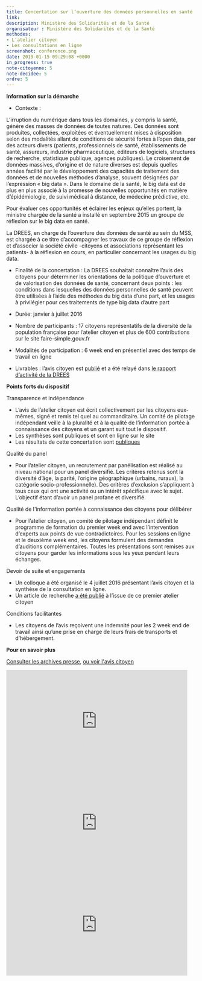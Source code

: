 ```yaml
---
title: Concertation sur l’ouverture des données personnelles en santé
link: 
description: Ministère des Solidarités et de la Santé
organisateur : Ministère des Solidarités et de la Santé
methodes:
- L'atelier citoyen
- Les consultations en ligne
screenshot: conference.png
date: 2019-01-15 09:29:08 +0000
in_progress: true
note-citoyenne: 5
note-decidee: 5
ordre: 5
---
```


**Information sur la démarche**

* Contexte : 

L’irruption du numérique dans tous les domaines, y compris la santé, génère des masses de données de toutes natures. Ces données sont produites, collectées, exploitées et éventuellement mises à disposition selon des modalités allant de conditions de sécurité fortes à l’open data, par des acteurs divers (patients, professionnels de santé, établissements de santé, assureurs, industrie pharmaceutique, éditeurs de logiciels, structures de recherche, statistique publique, agences publiques). Le croisement de données massives, d’origine et de nature diverses est depuis quelles années facilité par le développement des capacités de traitement des données et de nouvelles méthodes d’analyse, souvent désignées par l’expression « big data ». Dans le domaine de la santé, le big data est de plus en plus associé à la promesse de nouvelles opportunités en matière d’épidémiologie, de suivi médical à distance, de médecine prédictive, etc. 

Pour évaluer ces opportunités et éclairer les enjeux qu’elles portent, la ministre chargée de la santé a installé en septembre 2015 un groupe de réflexion sur le big data en santé. 

La DREES, en charge de l’ouverture des données de santé au sein du MSS, est chargée à ce titre d’accompagner les travaux de ce groupe de réflexion et d’associer la société civile -citoyens et associations représentant les patients- à la réflexion en cours, en particulier concernant les usages du big data.

* Finalité de la concertation : La DREES souhaitait connaître l’avis  des citoyens pour déterminer les orientations de la politique d’ouverture et de valorisation des données de santé, concernant deux points : les conditions dans lesquelles des données personnelles de santé peuvent être utilisées à l’aide des méthodes du big data d’une part, et les usages à privilégier pour ces traitements de type big data d’autre part

* Durée: janvier à juillet 2016

* Nombre de participants : 17 citoyens représentatifs de la diversité de la population française pour l’atelier citoyen et plus de 600 contributions sur le site faire-simple.gouv.fr

* Modalités de participation : 6 week end en présentiel avec des temps de travail en ligne 

* Livrables : l’avis citoyen est <a href="https://solidarites-sante.gouv.fr/IMG/pdf/5-_avis_citoyen_big_data_en_sante.pdf">publié</a> et a été relayé dans <a href="https://drees.solidarites-sante.gouv.fr/IMG/pdf/ra2016.pdf">le rapport d’activité de la DREES</a>

**Points forts du dispositif**

Transparence et indépendance 
* L’avis de l’atelier citoyen est écrit collectivement par les citoyens eux-mêmes, signé et remis tel quel au commanditaire. Un comité de pilotage indépendant veille à la pluralité et à la qualité de l’information portée à connaissance des citoyens et un garant suit tout le dispositif.
* Les synthèses sont publiques et sont en ligne sur le site 
* Les résultats de cette concertation sont <a href="https://solidarites-sante.gouv.fr/IMG/pdf/4-_dossier_dispositf_colloquemass.pdf">publiques</a>

Qualité du panel
* Pour l’atelier citoyen, un recrutement par panélisation est réalisé au niveau national pour un panel diversifié. Les critères retenus sont la diversité d’âge, la parité, l’origine géographique (urbains, ruraux), la catégorie socio-professionnelle). Des critères d’exclusion s’appliquent à tous ceux qui ont une activité ou un intérêt spécifique avec le sujet. L’objectif étant d’avoir un panel profane et diversifié. 

Qualité de l'information portée à connaissance des citoyens pour délibérer
* Pour l’atelier citoyen, un comité de pilotage indépendant définit le programme de formation du premier week end avec l’intervention d’experts aux points de vue contradictoires. Pour les sessions en ligne et le deuxième week end, les citoyens formulent des demandes d’auditions complémentaires. Toutes les présentations sont remises aux citoyens pour garder les informations sous les yeux pendant leurs échanges. 

Devoir de suite et engagements 
* Un colloque a été organisé  le 4 juillet 2016 présentant l’avis citoyen et la synthèse de la consultation en ligne. 
* Un article de recherche <a href="https://www.cairn.info/revue-francaise-des-affaires-sociales-2017-4-page-95.html">a été publié</a> à l’issue de ce premier atelier citoyen

Conditions facilitantes 
* Les citoyens de l’avis reçoivent une indemnité pour les 2 week end de travail ainsi qu’une prise en charge de leurs frais de transports et d’hébergement. 

**Pour en savoir plus**

<a href="https://solidarites-sante.gouv.fr/archives/archives-presse/archives-communiques-de-presse/article/lancement-de-la-consultation-en-ligne-sur-le-big-data">Consulter les archives presse</a>, 
<a href="https://solidarites-sante.gouv.fr/IMG/pdf/5-_avis_citoyen_big_data_en_sante.pdf">ou voir l'avis citoyen</a>

<iframe frameborder="0" width="480" height="270" src="https://www.dailymotion.com/embed/video/x4k2qe6" allowfullscreen allow="autoplay"></iframe>

<iframe frameborder="0" width="480" height="270" src="https://www.dailymotion.com/embed/video/x4k2rhx" allowfullscreen allow="autoplay"></iframe>

<iframe frameborder="0" width="480" height="270" src="https://www.dailymotion.com/embed/video/x4k2rsy" allowfullscreen allow="autoplay"></iframe>
